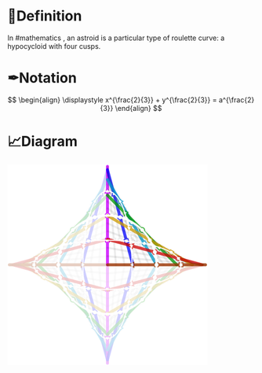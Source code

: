 # 📝Definition

In #mathematics  , an astroid is a particular type of roulette curve: a hypocycloid with four cusps.


# ✒Notation
$$
\begin{align}
\displaystyle x^{\frac{2}{3}} + y^{\frac{2}{3}} = a^{\frac{2}{3}}
\end{align}
$$


# 📈Diagram

![name|200](../assets/Sliding_ladder_in_astroid.svg)